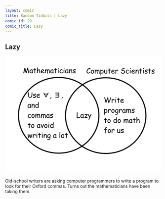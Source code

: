 ```yaml
---
layout: comic
title: Random Tidbits | Lazy
comic_id: 29
comic_title: Lazy
---
```


## Lazy

<img id="img29" src="/assets/images/29.png">

Old-school writers are asking computer programmers to write a program to look for their Oxford commas. Turns out the mathematicians have been taking them.

